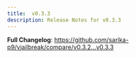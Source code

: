 ```yaml
---
title:  v0.3.3
description: Release Notes for v0.3.3
---
```


**Full Changelog**: https://github.com/sarika-p9/vjailbreak/compare/v0.3.2...v0.3.3
